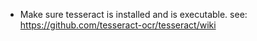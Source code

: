 - Make sure tesseract is installed and is executable. see: https://github.com/tesseract-ocr/tesseract/wiki